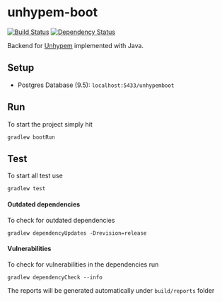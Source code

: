 # unhypem-boot

[![Build Status](https://img.shields.io/travis/feedm3/unhypem-boot.svg?style=flat-square)](https://travis-ci.org/feedm3/unhypem-boot)
[![Dependency Status](https://dependencyci.com/github/feedm3/unhypem-boot/badge?style=flat-square)](https://dependencyci.com/github/feedm3/unhypem-boot)

Backend for [Unhypem](https://github.com/feedm3/unhypem) implemented with Java.

## Setup

- Postgres Database (9.5): `localhost:5433/unhypemboot`

## Run

To start the project simply hit
```
gradlew bootRun
```

## Test

To start all test use
```
gradlew test
```

#### Outdated dependencies

To check for outdated dependencies
```
gradlew dependencyUpdates -Drevision=release
```

#### Vulnerabilities

To check for vulnerabilities in the dependencies run
```
gradlew dependencyCheck --info
```
The reports will be generated automatically under `build/reports` folder
